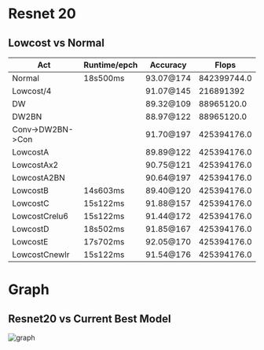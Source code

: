 # Resnet 20
## Lowcost vs Normal
|       Act      |Runtime/epch      |Accuracy       |Flops      |
|----------------|------------------|---------------|-----------|
|Normal          |18s500ms          |93.07@174      |842399744.0|
|Lowcost/4       |                  |91.07@145      |216891392  |
|DW              |                  |89.32@109      |88965120.0 |
|DW2BN           |                  |88.97@122      |88965120.0 |
|Conv->DW2BN->Con|                  |91.70@197      |425394176.0|
|LowcostA        |                  |89.89@122      |425394176.0|
|LowcostAx2      |                  |90.75@121      |425394176.0|
|LowcostA2BN     |                  |90.64@197      |425394176.0|
|LowcostB        |14s603ms          |89.40@120      |425394176.0|
|LowcostC        |15s122ms          |91.88@157      |425394176.0|
|LowcostCrelu6   |15s122ms          |91.44@172      |425394176.0|
|LowcostD        |18s502ms          |91.85@167      |425394176.0|
|LowcostE        |17s702ms          |92.05@170      |425394176.0|
|LowcostCnewlr   |15s122ms          |91.54@176      |425394176.0|

# Graph
## Resnet20 vs Current Best Model
![graph](best.png)